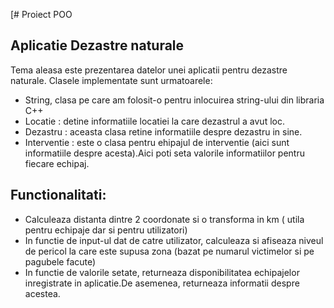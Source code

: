 [# Proiect POO 
## Aplicatie Dezastre naturale


Tema aleasa este prezentarea datelor unei aplicatii pentru dezastre naturale.
Clasele implementate sunt urmatoarele:

- String, clasa pe care am folosit-o pentru inlocuirea string-ului din libraria C++
- Locatie : detine informatiile locatiei la care dezastrul a avut loc.
- Dezastru : aceasta clasa retine informatiile despre dezastru in sine.
- Interventie : este o clasa pentru ehipajul de interventie (aici sunt informatiile despre acesta).Aici poti seta valorile informatiilor pentru fiecare echipaj.

## Functionalitati:

- Calculeaza distanta dintre 2 coordonate si o transforma in km ( utila pentru echipaje dar si pentru utilizatori)
- In functie de input-ul dat de catre utilizator, calculeaza si afiseaza niveul de pericol la care este supusa zona (bazat pe numarul victimelor si pe pagubele facute)
- In functie de valorile setate, returneaza disponibilitatea echipajelor inregistrate in aplicatie.De asemenea, returneaza informatii despre acestea.

[//]: # (These are reference links used in the body of this note and get stripped out when the markdown processor does its job. There is no need to format nicely because it shouldn't be seen. Thanks SO - http://stackoverflow.com/questions/4823468/store-comments-in-markdown-syntax)

[dill]: <https://github.com/joemccann/dillinger>
[git-repo-url]: <https://github.com/joemccann/dillinger.git>
[john gruber]: <http://daringfireball.net>
[df1]: <http://daringfireball.net/projects/markdown/>
[markdown-it]: <https://github.com/markdown-it/markdown-it>
[Ace Editor]: <http://ace.ajax.org>
[node.js]: <http://nodejs.org>
[Twitter Bootstrap]: <http://twitter.github.com/bootstrap/>
[jQuery]: <http://jquery.com>
[@tjholowaychuk]: <http://twitter.com/tjholowaychuk>
[express]: <http://expressjs.com>
[AngularJS]: <http://angularjs.org>
[Gulp]: <http://gulpjs.com>

[PlDb]: <https://github.com/joemccann/dillinger/tree/master/plugins/dropbox/README.md>
[PlGh]: <https://github.com/joemccann/dillinger/tree/master/plugins/github/README.md>
[PlGd]: <https://github.com/joemccann/dillinger/tree/master/plugins/googledrive/README.md>
[PlOd]: <https://github.com/joemccann/dillinger/tree/master/plugins/onedrive/README.md>
[PlMe]: <https://github.com/joemccann/dillinger/tree/master/plugins/medium/README.md>

